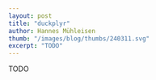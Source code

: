 ```yaml
---
layout: post
title: "duckplyr"
author: Hannes Mühleisen
thumb: "/images/blog/thumbs/240311.svg"
excerpt: "TODO"
---
```


TODO
